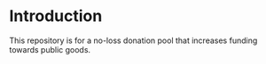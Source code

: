 # Introduction
This repository is for a no-loss donation pool that increases funding towards public goods.